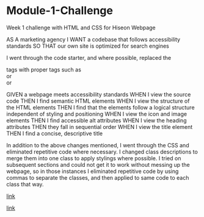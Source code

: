 # Module-1-Challenge
Week 1 challenge with HTML and CSS for Hiseon Webpage

AS A marketing agency
I WANT a codebase that follows accessibility standards
SO THAT our own site is optimized for search engines

I went through the code starter, and where possible, replaced the <div> tags with proper tags such as <section> or <article> or <aside> 

GIVEN a webpage meets accessibility standards
WHEN I view the source code
THEN I find semantic HTML elements
WHEN I view the structure of the HTML elements
THEN I find that the elements follow a logical structure independent of styling and positioning
WHEN I view the icon and image elements
THEN I find accessible alt attributes
WHEN I view the heading attributes
THEN they fall in sequential order
WHEN I view the title element
THEN I find a concise, descriptive title

In addition to the above changes mentioned, I went through the CSS and eliminated repetitive code where necessary. I changed class descriptions to merge them into one class to apply stylings where possible. I tried on subsequent sections and could not get it to work without messing up the webpage, so in those instances I eliminated repetitive code by using commas to separate the classes, and then applied to same code to each class that way. 

[link](https://n8hockey.github.io/Module-1-Challenge/)

[link](https://github.com/N8Hockey/Module-1-Challenge.git)

